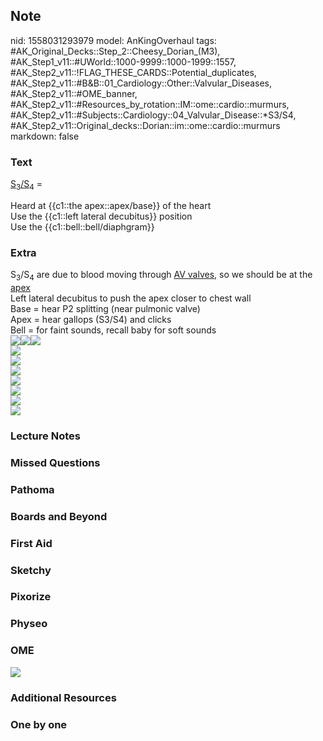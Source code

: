 ## Note
nid: 1558031293979
model: AnKingOverhaul
tags: #AK_Original_Decks::Step_2::Cheesy_Dorian_(M3), #AK_Step1_v11::#UWorld::1000-9999::1000-1999::1557, #AK_Step2_v11::!FLAG_THESE_CARDS::Potential_duplicates, #AK_Step2_v11::#B&B::01_Cardiology::Other::Valvular_Diseases, #AK_Step2_v11::#OME_banner, #AK_Step2_v11::#Resources_by_rotation::IM::ome::cardio::murmurs, #AK_Step2_v11::#Subjects::Cardiology::04_Valvular_Disease::*S3/S4, #AK_Step2_v11::Original_decks::Dorian::im::ome::cardio::murmurs
markdown: false

### Text
<u>S<sub>3</sub>/S<sub>4</sub></u> =
<div>
  Heard at {{c1::the apex::apex/base}} of the heart
</div>
<div>
  Use the {{c1::left lateral decubitus}} position
</div>
<div>
  Use the {{c1::bell::bell/diaphgram}}
</div>

### Extra
<div>
  S<sub>3</sub>/S<sub>4</sub> are due to blood moving through <u>AV
  valves</u>, so we should be at the <u>apex</u>
</div>
<div>
  Left lateral decubitus to push the apex closer to chest wall
</div>
<div>
  Base = hear P2 splitting (near pulmonic valve)
</div>Apex = hear gallops (S3/S4) and clicks
<div>
  <div>
    Bell = for faint sounds, recall baby for soft sounds
  </div>
  <div>
    <div><img src="paste-1906342709166081.jpg"><img src=
    "paste-1657548138610689.jpg"><img src="stethoscope.jpg"></div>
    <div><img src="paste-123394410414083_1505754167063.jpg"></div>
    <div><img src="paste-124889059033091.jpg"></div>
    <div><img src="paste-23669564768259.jpg"></div>
    <div><img src="paste-23712514441219.jpg"></div>
    <div><img src="paste-123025043226627.jpg"></div>
    <div>
      <div><img src="paste-123626338648067.jpg"></div>
    </div>
    <div><img src="paste-10861972291587%20(1).jpg"></div>
  </div>
</div>

### Lecture Notes


### Missed Questions


### Pathoma


### Boards and Beyond


### First Aid


### Sketchy


### Pixorize


### Physeo


### OME
<div class="ome-widget">
  <a href="https://onlinemeded.org?ref=anki"><img src=
  "_OME_AnkiFlashcards_General_4.png"></a>
</div>

### Additional Resources


### One by one

